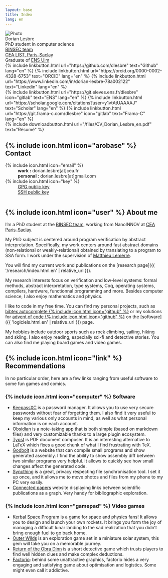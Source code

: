 ```yaml
---
layout: base
title: Index
lang: en
---
```



<div class="row">
	<div class="portrait">
		<div class="img"><img src="{{ 'imgs/profil.png' | relative_url }}" alt="Photo"></div>
		<div class="name">Dorian Lesbre</div>
		<div class="desc">PhD student in computer science</div>
		<div class="desc"><a class="link" href="https://binsec.github.io/" hreflang="en">BINSEC team</a></div>
		<div class="desc"><a class="link" href="https://www.cea.fr/paris-saclay/Pages/Accueil.aspx">CEA LIST, Paris-Saclay</a></div>
		<div class="desc">Graduate of <a class="link" href="https://www.ens.psl.eu">ENS Ulm</a></div>
	</div>
	<div class="column">
		<div class="links">
			{% include linkbutton.html url="https://github.com/dlesbre" text="Github" lang="en" %}
			{% include linkbutton.html url="https://orcid.org/0000-0002-4328-6753" text="ORCID" lang="en" %}
			{% include linkbutton.html url="https://www.linkedin.com/in/dorian-lesbre-78a002122" text="Linkedin" lang="en" %}
		</div>
		<div class="links">
			{% include linkbutton.html url="https://git.eleves.ens.fr/dlesbre" icon="gitlab" text="ENS" lang="en" %}
			{% include linkbutton.html url="https://scholar.google.com/citations?user=y1vtAtUAAAAJ" text="Scholar" lang="en" %}
			{% include linkbutton.html url="https://git.frama-c.com/dlesbre" icon="gitlab" text="Frama-C" lang="en" %}
		</div>
		<div class="links">{% include downloadbutton.html url="/files/CV_Dorian_Lesbre_en.pdf" text="Résumé" %}</div>
		<h2>{% include icon.html icon="arobase" %} Contact</h2>
		<div class="contactsheet">
			<dl>
				<dt>{% include icon.html icon="email" %}</dt>
				<dd>
					<strong>work :</strong> dorian.lesbre[at]cea.fr<br>
					<strong>personal :</strong> dorian.lesbre[at]gmail.com
				</dd>
				<dt>{% include icon.html icon="key" %}</dt>
				<dd><a class="link" href="{{ 'files/Dorian_Lesbre_public.pgp' | relative_url }}" download>GPG public key</a><br>
					<a class="link" href="{{ 'files/Dorian_Lesbre_public.pub' | relative_url }}" download>SSH public key</a></dd>
			</dl>
		</div>
	</div>
</div>

## {% include icon.html icon="user" %} About me

I’m a PhD student at the [BINSEC team](https://binsec.github.io/), working from
NanoINNOV at [CEA Paris-Saclay](https://www.cea.fr/paris-saclay/Pages/Accueil.aspx).

My PhD subject is centered around program verification by abstract
interpretation. Specifically, my work centers around fast abstract domains
(non-relational or weakly-relational) obtained by translating to a program to
SSA form. I work under the supervision of [Matthieu Lemerre](https://binsec.github.io/people/lemerre.html).

You will find my current work and publications on the [research page]({{ '/research/index.html.en' | relative_url }}).

My research interests focus on verification and low-level systems: formal
methods, abstract interpretation, type systems, Coq, operating systems,
compilers, hardware, functionnal programming and more. Besides computer science,
I also enjoy mathematics and physics.

I like to code in my free time. You can find my personal projects,
such as [bibtex autocomplete&nbsp;{% include icon.html icon="github" %}](https://github.com/dlesbre/bibtex-autocomplete)
or my solutions for [advent of code&nbsp;{% include icon.html icon="github" %}](https://github.com/dlesbre/advent-of-code)
on the [software]({{ 'logiciels.html.en' | relative_url }}) page.

My hobbies include outdoor sports such as rock climbing, sailing, hiking and skiing.
I also enjoy reading, especially sci-fi and detective stories.
You can also find me playing board games and video games.

## {% include icon.html icon="link" %} Recommendations

In no particular order, here are a few links ranging from useful software
to some fun games and comics.

### {% include icon.html icon="computer" %} Software

- [KeepassXC](https://keepassxc.org/) is a password manager. It allows you to
  use very secure passwords without fear of forgetting them. I also find it very
  useful to keep my various only accounts in mind, as well as what personal
  information is on each account.
- [Obsidian](https://obsidian.md/) is a note-taking app that is both simple
  (based on markdown files) and very customizable thanks to a large plugin
  ecosystem.
- [Typst](https://typst.app/) is PDF document composer. It is an interesting
  alternative to LaTeX which fixes a good chunk of what I find frustrating with
  TeX.
- [Godbolt](https://godbolt.org/) is a website that can compile small programs
  and show generated assembly. I find the ability to show assembly diff between
  two similar programs very helpful. It allows to quickly see how small changes
  affect the generated code.
- [Syncthing](https://syncthing.net/) is a great, privacy respecting file
  synchronisation tool. I set it up once, and it allows me to move photos and files
  from my phone to my PC very easily.
- [Connected papers](https://www.connectedpapers.com/) website displaying links
  between scientific publications as a graph. Very handy for bibliographic
  exploration.

### {% include icon.html icon="gamepad" %} Video games

- [Kerbal Space Program](https://www.kerbalspaceprogram.com/) is a game for
  space and physics fans! It allows you to design and launch your own rockets.
  It brings you form the joy of managing a difficult lunar landing to the sad realization that you didn’t bring enough fuel to go back home.
- [Outer Wilds](https://store.steampowered.com/app/753640/Outer_Wilds) is an
  exploration game set in a miniature solar system, this gem will take you on a
  memorable journey.
- [Return of the Obra Dinn](https://obradinn.com/) is a short detective game which trusts players to find well hidden clues and make complex deductions.
- [Factorio](https://www.factorio.com/): behind some unattractive graphics,
  factorio hides a very engaging and satisfying game about optimisation and
  logistics. Some might even call it addictive.
